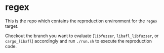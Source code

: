 # regex

This is the repo which contains the reproduction environment for the `regex` target.

Checkout the branch you want to evaluate (`libfuzzer`, `libafl_libfuzzer`, or `cargo_libafl`) accordingly and run `./run.sh` to execute the reproduction code.
